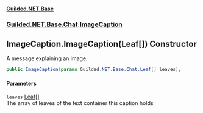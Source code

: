 
#### [Guilded.NET.Base](Guilded_NET_Base 'Guilded_NET_Base')
### [Guilded.NET.Base.Chat](Guilded_NET_Base#Guilded_NET_Base_Chat 'Guilded.NET.Base.Chat').[ImageCaption](ImageCaption 'Guilded.NET.Base.Chat.ImageCaption')
## ImageCaption.ImageCaption(Leaf[]) Constructor
A message explaining an image.  
```csharp
public ImageCaption(params Guilded.NET.Base.Chat.Leaf[] leaves);
```

#### Parameters
<a name='Guilded_NET_Base_Chat_ImageCaption_ImageCaption(Guilded_NET_Base_Chat_Leaf__)_leaves'></a>
`leaves` [Leaf](Leaf 'Guilded.NET.Base.Chat.Leaf')[[]](https://docs.microsoft.com/en-us/dotnet/api/System.Array 'System.Array')  
The array of leaves of the text container this caption holds
  
